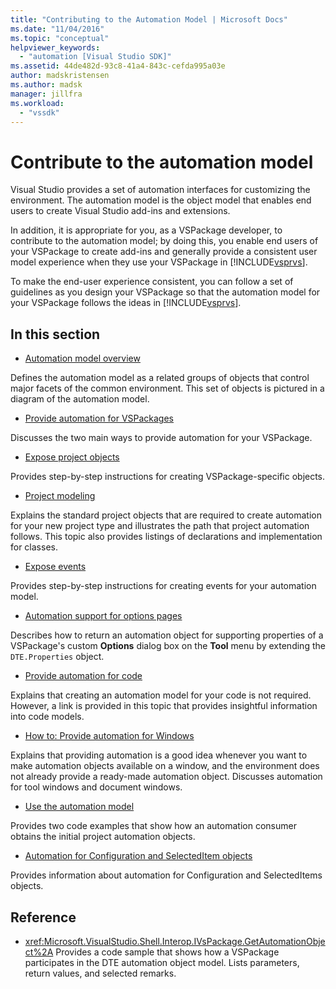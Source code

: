 ```yaml
---
title: "Contributing to the Automation Model | Microsoft Docs"
ms.date: "11/04/2016"
ms.topic: "conceptual"
helpviewer_keywords:
  - "automation [Visual Studio SDK]"
ms.assetid: 44de482d-93c8-41a4-843c-cefda995a03e
author: madskristensen
ms.author: madsk
manager: jillfra
ms.workload:
  - "vssdk"
---
```

# Contribute to the automation model
Visual Studio provides a set of automation interfaces for customizing the environment. The automation model is the object model that enables end users to create Visual Studio add-ins and extensions.

 In addition, it is appropriate for you, as a VSPackage developer, to contribute to the automation model; by doing this, you enable end users of your VSPackage to create add-ins and generally provide a consistent user model experience when they use your VSPackage in [!INCLUDE[vsprvs](../../code-quality/includes/vsprvs_md.md)].

 To make the end-user experience consistent, you can follow a set of guidelines as you design your VSPackage so that the automation model for your VSPackage follows the ideas in [!INCLUDE[vsprvs](../../code-quality/includes/vsprvs_md.md)].

## In this section
- [Automation model overview](../../extensibility/internals/automation-model-overview.md)

 Defines the automation model as a related groups of objects that control major facets of the common environment. This set of objects is pictured in a diagram of the automation model.

- [Provide automation for VSPackages](../../extensibility/internals/providing-automation-for-vspackages.md)

 Discusses the two main ways to provide automation for your VSPackage.

- [Expose project objects](../../extensibility/internals/exposing-project-objects.md)

 Provides step-by-step instructions for creating VSPackage-specific objects.

- [Project modeling](../../extensibility/internals/project-modeling.md)

 Explains the standard project objects that are required to create automation for your new project type and illustrates the path that project automation follows. This topic also provides listings of declarations and implementation for classes.

- [Expose events](../../extensibility/internals/exposing-events-in-the-visual-studio-sdk.md)

 Provides step-by-step instructions for creating events for your automation model.

- [Automation support for options pages](../../extensibility/internals/automation-support-for-options-pages.md)

 Describes how to return an automation object for supporting properties of a VSPackage's custom **Options** dialog box on the **Tool** menu by extending the `DTE.Properties` object.

- [Provide automation for code](../../extensibility/internals/providing-automation-for-code.md)

 Explains that creating an automation model for your code is not required. However, a link is provided in this topic that provides insightful information into code models.

- [How to: Provide automation for Windows](../../extensibility/internals/how-to-provide-automation-for-windows.md)

 Explains that providing automation is a good idea whenever you want to make automation objects available on a window, and the environment does not already provide a ready-made automation object. Discusses automation for tool windows and document windows.

- [Use the automation model](../../extensibility/internals/using-the-automation-model.md)

 Provides two code examples that show how an automation consumer obtains the initial project automation objects.

- [Automation for Configuration and SelectedItem objects](../../extensibility/internals/automation-for-configuration-and-selecteditem-objects.md)

 Provides information about automation for Configuration and SelectedItems objects.

## Reference
- <xref:Microsoft.VisualStudio.Shell.Interop.IVsPackage.GetAutomationObject%2A>
 Provides a code sample that shows how a VSPackage participates in the DTE automation object model. Lists parameters, return values, and selected remarks.
